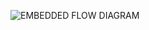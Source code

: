![EMBEDDED FLOW DIAGRAM](https://user-images.githubusercontent.com/94217503/144227716-5474660b-67fc-4a40-9c8a-2640efd0467b.png)


